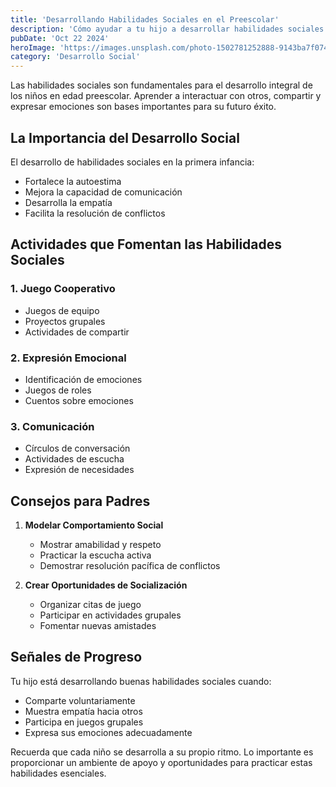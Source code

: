 ```yaml
---
title: 'Desarrollando Habilidades Sociales en el Preescolar'
description: 'Cómo ayudar a tu hijo a desarrollar habilidades sociales fundamentales durante sus primeros años'
pubDate: 'Oct 22 2024'
heroImage: 'https://images.unsplash.com/photo-1502781252888-9143ba7f074e?q=80&w=1471&auto=format&fit=crop&ixlib=rb-4.1.0&ixid=M3wxMjA3fDB8MHxwaG90by1wYWdlfHx8fGVufDB8fHx8fA%3D%3D'
category: 'Desarrollo Social'
---
```


Las habilidades sociales son fundamentales para el desarrollo integral de los niños en edad preescolar. Aprender a interactuar con otros, compartir y expresar emociones son bases importantes para su futuro éxito.

## La Importancia del Desarrollo Social

El desarrollo de habilidades sociales en la primera infancia:
- Fortalece la autoestima
- Mejora la capacidad de comunicación
- Desarrolla la empatía
- Facilita la resolución de conflictos

## Actividades que Fomentan las Habilidades Sociales

### 1. Juego Cooperativo
- Juegos de equipo
- Proyectos grupales
- Actividades de compartir

### 2. Expresión Emocional
- Identificación de emociones
- Juegos de roles
- Cuentos sobre emociones

### 3. Comunicación
- Círculos de conversación
- Actividades de escucha
- Expresión de necesidades

## Consejos para Padres

1. **Modelar Comportamiento Social**
   - Mostrar amabilidad y respeto
   - Practicar la escucha activa
   - Demostrar resolución pacífica de conflictos

2. **Crear Oportunidades de Socialización**
   - Organizar citas de juego
   - Participar en actividades grupales
   - Fomentar nuevas amistades

## Señales de Progreso

Tu hijo está desarrollando buenas habilidades sociales cuando:
- Comparte voluntariamente
- Muestra empatía hacia otros
- Participa en juegos grupales
- Expresa sus emociones adecuadamente

Recuerda que cada niño se desarrolla a su propio ritmo. Lo importante es proporcionar un ambiente de apoyo y oportunidades para practicar estas habilidades esenciales.
